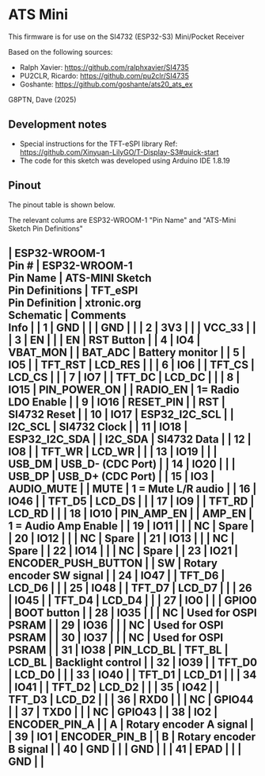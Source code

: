 # ATS Mini

This firmware is for use on the SI4732 (ESP32-S3) Mini/Pocket Receiver

Based on the following sources:

* Ralph Xavier:      https://github.com/ralphxavier/SI4735
* PU2CLR, Ricardo:   https://github.com/pu2clr/SI4735
* Goshante:          https://github.com/goshante/ats20_ats_ex

G8PTN, Dave (2025)

## Development notes

- Special instructions for the TFT-eSPI library
  Ref: https://github.com/Xinyuan-LilyGO/T-Display-S3#quick-start
- The code for this sketch was developed using Arduino IDE 1.8.19

## Pinout

The pinout table is shown below.

The relevant colums are ESP32-WROOM-1 "Pin Name" and "ATS-Mini Sketch Pin Definitions"

| ESP32-WROOM-1<br>Pin # | ESP32-WROOM-1<br>Pin Name | ATS-MINI Sketch<br>Pin Definitions | TFT_eSPI<br>Pin Definition | xtronic.org<br>Schematic | Comments<br>Info         |
| 1                      | GND                       |                                    |                            | GND                      |                          |
| 2                      | 3V3                       |                                    |                            | VCC_33                   |                          |
| 3                      | EN                        |                                    |                            | EN                       | RST Button               |
| 4                      | IO4                       | VBAT_MON                           |                            | BAT_ADC                  | Battery monitor          |
| 5                      | IO5                       |                                    | TFT_RST                    | LCD_RES                  |                          |
| 6                      | IO6                       |                                    | TFT_CS                     | LCD_CS                   |                          |
| 7                      | IO7                       |                                    | TFT_DC                     | LCD_DC                   |                          |
| 8                      | IO15                      | PIN_POWER_ON                       |                            | RADIO_EN                 | 1= Radio LDO Enable      |
| 9                      | IO16                      | RESET_PIN                          |                            | RST                      | SI4732 Reset             |
| 10                     | IO17                      | ESP32_I2C_SCL                      |                            | I2C_SCL                  | SI4732 Clock             |
| 11                     | IO18                      | ESP32_I2C_SDA                      |                            | I2C_SDA                  | SI4732 Data              |
| 12                     | IO8                       |                                    | TFT_WR                     | LCD_WR                   |                          |
| 13                     | IO19                      |                                    |                            | USB_DM                   | USB_D- (CDC Port)        |
| 14                     | IO20                      |                                    |                            | USB_DP                   | USB_D+ (CDC Port)        |
| 15                     | IO3                       | AUDIO_MUTE                         |                            | MUTE                     | 1 = Mute L/R audio       |
| 16                     | IO46                      |                                    | TFT_D5                     | LCD_DS                   |                          |
| 17                     | IO9                       |                                    | TFT_RD                     | LCD_RD                   |                          |
| 18                     | IO10                      | PIN_AMP_EN                         |                            | AMP_EN                   | 1 = Audio Amp Enable     |
| 19                     | IO11                      |                                    |                            | NC                       | Spare                    |
| 20                     | IO12                      |                                    |                            | NC                       | Spare                    |
| 21                     | IO13                      |                                    |                            | NC                       | Spare                    |
| 22                     | IO14                      |                                    |                            | NC                       | Spare                    |
| 23                     | IO21                      | ENCODER_PUSH_BUTTON                |                            | SW                       | Rotary encoder SW signal |
| 24                     | IO47                      |                                    | TFT_D6                     | LCD_D6                   |                          |
| 25                     | IO48                      |                                    | TFT_D7                     | LCD_D7                   |                          |
| 26                     | IO45                      |                                    | TFT_D4                     | LCD_D4                   |                          |
| 27                     | IO0                       |                                    |                            | GPIO0                    | BOOT button              |
| 28                     | IO35                      |                                    |                            | NC                       | Used for OSPI PSRAM      |
| 29                     | IO36                      |                                    |                            | NC                       | Used for OSPI PSRAM      |
| 30                     | IO37                      |                                    |                            | NC                       | Used for OSPI PSRAM      |
| 31                     | IO38                      | PIN_LCD_BL                         | TFT_BL                     | LCD_BL                   | Backlight control        |
| 32                     | IO39                      |                                    | TFT_D0                     | LCD_D0                   |                          |
| 33                     | IO40                      |                                    | TFT_D1                     | LCD_D1                   |                          |
| 34                     | IO41                      |                                    | TFT_D2                     | LCD_D2                   |                          |
| 35                     | IO42                      |                                    | TFT_D3                     | LCD_D2                   |                          |
| 36                     | RXD0                      |                                    |                            | NC                       | GPIO44                   |
| 37                     | TXD0                      |                                    |                            | NC                       | GPIO43                   |
| 38                     | IO2                       | ENCODER_PIN_A                      |                            | A                        | Rotary encoder A signal  |
| 39                     | IO1                       | ENCODER_PIN_B                      |                            | B                        | Rotary encoder B signal  |
| 40                     | GND                       |                                    |                            | GND                      |                          |
| 41                     | EPAD                      |                                    |                            | GND                      |                          |
-----------------------------------------------------------------------------------------------------------------
